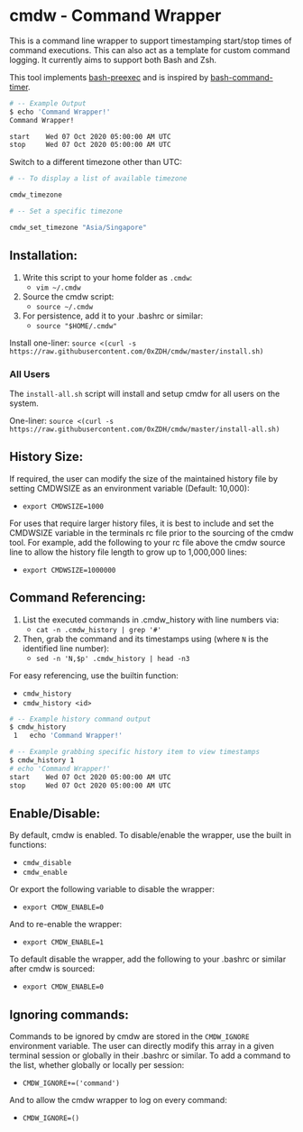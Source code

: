 # cmdw - Command Wrapper

This is a command line wrapper to support timestamping start/stop times of command executions. This can also act as a template for custom command logging. It currently aims to support both Bash and Zsh.

This tool implements [bash-preexec](https://github.com/rcaloras/bash-preexec) and is inspired by [bash-command-timer](https://github.com/jichu4n/bash-command-timer).

```bash
# -- Example Output
$ echo 'Command Wrapper!'
Command Wrapper!

start    Wed 07 Oct 2020 05:00:00 AM UTC
stop     Wed 07 Oct 2020 05:00:00 AM UTC
```

Switch to a different timezone other than UTC:
```bash
# -- To display a list of available timezone

cmdw_timezone

# -- Set a specific timezone

cmdw_set_timezone "Asia/Singapore"

```

## Installation:
1. Write this script to your home folder as `.cmdw`:
    * `vim ~/.cmdw`
2. Source the cmdw script:
    * `source ~/.cmdw`
3. For persistence, add it to your .bashrc or similar:
    * `source "$HOME/.cmdw"`

Install one-liner: `source <(curl -s https://raw.githubusercontent.com/0xZDH/cmdw/master/install.sh)`

### All Users

The `install-all.sh` script will install and setup cmdw for all users on the system.

One-liner: `source <(curl -s https://raw.githubusercontent.com/0xZDH/cmdw/master/install-all.sh)`

## History Size:
If required, the user can modify the size of the maintained history file by setting CMDWSIZE as an environment variable (Default: 10,000):
* `export CMDWSIZE=1000`

For uses that require larger history files, it is best to include and set the CMDWSIZE variable in the terminals rc file prior to the sourcing of the cmdw tool. For example, add the following to your rc file above the cmdw source line to allow the history file length to grow up to 1,000,000 lines:
* `export CMDWSIZE=1000000`

## Command Referencing:
1. List the executed commands in .cmdw_history with line numbers via:
    * `cat -n .cmdw_history | grep '#'`
2. Then, grab the command and its timestamps using (where `N` is the identified line number):
    * `sed -n 'N,$p' .cmdw_history | head -n3`

For easy referencing, use the builtin function:
* `cmdw_history`
* `cmdw_history <id>`

```bash
# -- Example history command output
$ cmdw_history 
 1   echo 'Command Wrapper!'

# -- Example grabbing specific history item to view timestamps
$ cmdw_history 1
# echo 'Command Wrapper!'
start    Wed 07 Oct 2020 05:00:00 AM UTC
stop     Wed 07 Oct 2020 05:00:00 AM UTC
```

## Enable/Disable:
By default, cmdw is enabled. To disable/enable the wrapper, use the built in functions:
* `cmdw_disable`
* `cmdw_enable`

Or export the following variable to disable the wrapper:
* `export CMDW_ENABLE=0`

And to re-enable the wrapper:
* `export CMDW_ENABLE=1`

To default disable the wrapper, add the following to your .bashrc or similar after cmdw is sourced:
* `export CMDW_ENABLE=0`

## Ignoring commands:
Commands to be ignored by cmdw are stored in the `CMDW_IGNORE` environment variable. The user can directly modify this array in a given terminal session or globally in their .bashrc or similar. To add a command to the list, whether globally or locally per session:
* `CMDW_IGNORE+=('command')`

And to allow the cmdw wrapper to log on every command:
* `CMDW_IGNORE=()`
